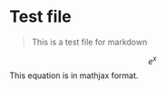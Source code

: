 # Test file
>This is a test file for markdown

$$e^x$$
This equation is in mathjax format.

<!--stackedit_data:
eyJoaXN0b3J5IjpbLTI0NjkzMjk2MF19
-->